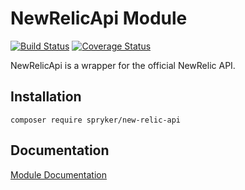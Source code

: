 # NewRelicApi Module
[![Build Status](https://travis-ci.org/spryker/NewRelicApi.svg)](https://travis-ci.org/spryker/NewRelicApi)
[![Coverage Status](https://coveralls.io/repos/github/spryker/NewRelicApi/badge.svg)](https://coveralls.io/github/spryker/NewRelicApi)

NewRelicApi is a wrapper for the official NewRelic API.

## Installation

```
composer require spryker/new-relic-api
```

## Documentation

[Module Documentation](https://academy.spryker.com/enablement/tutorials/backend/t_new_relic_monitoring.html)
